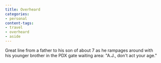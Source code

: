 ```yaml
---
title: Overheard
categories:
- personal
content-tags:
- travel
- overheard
- aside
---
```


Great line from a father to his son of about 7 as he rampages around with his younger brother in the PDX gate waiting area: "A.J., don't act your age."
